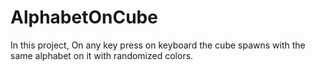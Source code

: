 # AlphabetOnCube

In this project, On any key press on keyboard the cube spawns with the same alphabet on it with randomized colors.
